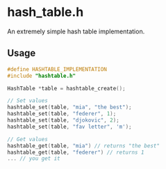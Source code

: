 # hash_table.h

An extremely simple hash table implementation.

## Usage
```c
#define HASHTABLE_IMPLEMENTATION
#include "hashtable.h"

HashTable *table = hashtable_create();

// Set values
hashtable_set(table, "mia", "the best");
hashtable_set(table, "federer", 1);
hashtable_set(table, "djokovic", 2);
hashtable_set(table, "fav letter", 'm');

// Get values
hashtable_get(table, "mia") // returns "the best"
hashtable_get(table, "federer") // returns 1
... // you get it
```
